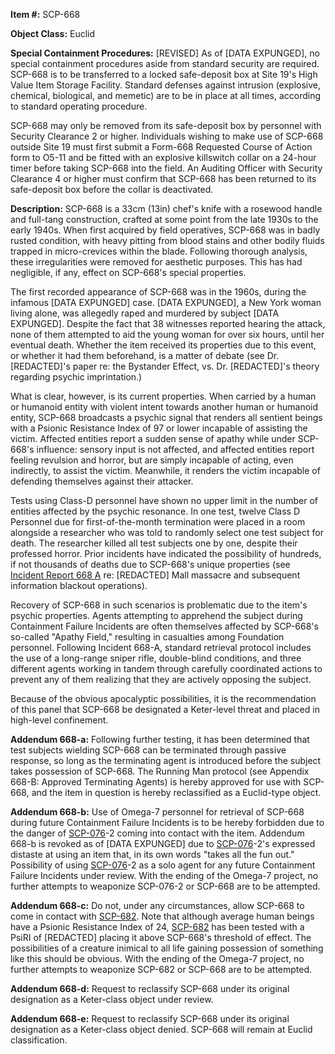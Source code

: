 **Item #:** SCP-668

**Object Class:** Euclid

**Special Containment Procedures:** \[REVISED\] As of \[DATA EXPUNGED\], no special containment procedures aside from standard security are required. SCP-668 is to be transferred to a locked safe-deposit box at Site 19's High Value Item Storage Facility. Standard defenses against intrusion (explosive, chemical, biological, and memetic) are to be in place at all times, according to standard operating procedure.

SCP-668 may only be removed from its safe-deposit box by personnel with Security Clearance 2 or higher. Individuals wishing to make use of SCP-668 outside Site 19 must first submit a Form-668 Requested Course of Action form to O5-11 and be fitted with an explosive killswitch collar on a 24-hour timer before taking SCP-668 into the field. An Auditing Officer with Security Clearance 4 or higher must confirm that SCP-668 has been returned to its safe-deposit box before the collar is deactivated.

**Description:** SCP-668 is a 33cm (13in) chef's knife with a rosewood handle and full-tang construction, crafted at some point from the late 1930s to the early 1940s. When first acquired by field operatives, SCP-668 was in badly rusted condition, with heavy pitting from blood stains and other bodily fluids trapped in micro-crevices within the blade. Following thorough analysis, these irregularities were removed for aesthetic purposes. This has had negligible, if any, effect on SCP-668's special properties.

The first recorded appearance of SCP-668 was in the 1960s, during the infamous \[DATA EXPUNGED\] case. \[DATA EXPUNGED\], a New York woman living alone, was allegedly raped and murdered by subject \[DATA EXPUNGED\]. Despite the fact that 38 witnesses reported hearing the attack, none of them attempted to aid the young woman for over six hours, until her eventual death. Whether the item received its properties due to this event, or whether it had them beforehand, is a matter of debate (see Dr. \[REDACTED\]'s paper re: the Bystander Effect, vs. Dr. \[REDACTED\]'s theory regarding psychic imprintation.)

What is clear, however, is its current properties. When carried by a human or humanoid entity with violent intent towards another human or humanoid entity, SCP-668 broadcasts a psychic signal that renders all sentient beings with a Psionic Resistance Index of 97 or lower incapable of assisting the victim. Affected entities report a sudden sense of apathy while under SCP-668's influence: sensory input is not affected, and affected entities report feeling revulsion and horror, but are simply incapable of acting, even indirectly, to assist the victim. Meanwhile, it renders the victim incapable of defending themselves against their attacker.

Tests using Class-D personnel have shown no upper limit in the number of entities affected by the psychic resonance. In one test, twelve Class D Personnel due for first-of-the-month termination were placed in a room alongside a researcher who was told to randomly select one test subject for death. The researcher killed all test subjects one by one, despite their professed horror. Prior incidents have indicated the possibility of hundreds, if not thousands of deaths due to SCP-668's unique properties (see [Incident Report 668 A](/incident-668-a) re: \[REDACTED\] Mall massacre and subsequent information blackout operations).

Recovery of SCP-668 in such scenarios is problematic due to the item's psychic properties. Agents attempting to apprehend the subject during Containment Failure Incidents are often themselves affected by SCP-668's so-called "Apathy Field," resulting in casualties among Foundation personnel. Following Incident 668-A, standard retrieval protocol includes the use of a long-range sniper rifle, double-blind conditions, and three different agents working in tandem through carefully coordinated actions to prevent any of them realizing that they are actively opposing the subject.

Because of the obvious apocalyptic possibilities, it is the recommendation of this panel that SCP-668 be designated a Keter-level threat and placed in high-level confinement.

**Addendum 668-a:** Following further testing, it has been determined that test subjects wielding SCP-668 can be terminated through passive response, so long as the terminating agent is introduced before the subject takes possession of SCP-668. The Running Man protocol (see Appendix 668-B: Approved Terminating Agents) is hereby approved for use with SCP-668, and the item in question is hereby reclassified as a Euclid-type object.

**Addendum 668-b:** Use of Omega-7 personnel for retrieval of SCP-668 during future Containment Failure Incidents is to be hereby forbidden due to the danger of [SCP-076](/scp-076)\-2 coming into contact with the item. Addendum 668-b is revoked as of \[DATA EXPUNGED\] due to [SCP-076](/scp-076)\-2's expressed distaste at using an item that, in its own words "takes all the fun out." Possibility of using [SCP-076](/scp-076)\-2 as a solo agent for any future Containment Failure Incidents under review. With the ending of the Omega-7 project, no further attempts to weaponize SCP-076-2 or SCP-668 are to be attempted.

**Addendum 668-c:** Do not, under any circumstances, allow SCP-668 to come in contact with [SCP-682](/scp-682). Note that although average human beings have a Psionic Resistance Index of 24, [SCP-682](/scp-682) has been tested with a PsiRI of \[REDACTED\] placing it above SCP-668's threshold of effect. The possibilities of a creature inimical to all life gaining possession of something like this should be obvious. With the ending of the Omega-7 project, no further attempts to weaponize SCP-682 or SCP-668 are to be attempted.

**Addendum 668-d:** Request to reclassify SCP-668 under its original designation as a Keter-class object under review.

**Addendum 668-e:** Request to reclassify SCP-668 under its original designation as a Keter-class object denied. SCP-668 will remain at Euclid classification.